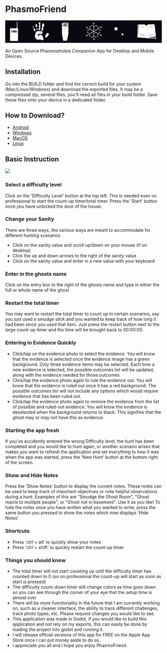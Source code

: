 # PhasmoFriend

![PhasmoFriend Header](Images/Header.png)

An Open Source Phasmophobia Companion App for Desktop and Mobile Devices.

## Installation

Go into the BUILD folder and find the correct build for your system (Mac/Linux/Windows) and download the exported files. It may be a compressed zip, several files, you'll need all files in your build folder. Save these files onto your device in a dedicated folder.

## How to Download?

- [Android](https://play.google.com/store/apps/details?id=org.straingersoftware.phasmofriend)
- [Windows](https://github.com/strainger/PhasmoFriend/raw/1.07/Builds/Desktop/Windows/PhasmoFriend_Windows_V1.07.zip)
- [MacOS](https://github.com/strainger/PhasmoFriend/raw/1.07/Builds/Desktop/MacOS/PhasmoFriend_MacOS_V1.06.dmg)
- [Linux](https://github.com/strainger/PhasmoFriend/raw/1.07/Builds/Desktop/Linux/PhasmoFriend_Linux_V1.07.x86.zip)

## Basic Instruction

![](https://github.com/strainger/PhasmoFriend/blob/main/Images/Github/PhasmoFriend_Example.gif)

### Select a difficulty level

Click on the 'Difficulty Level' button at the top left. This is needed even on professional to start the count-up timer/total timer. Press the 'Start' button once you have unlocked the door of the house.

### Change your Sanity

There are three ways, the various ways are meant to accommodate for different hunting scenarios

- Click on the sanity value and scroll up/down on your mouse (if on desktop)
- Click the up and down arrows to the right of the sanity value
- Click on the sanity value and enter in a new value with your keyboard

### Enter in the ghosts name

Click on the entry box to the right of the ghosts name and type in either the full or whole name of the ghost

### Restart the total timer

You may want to restart the total timer to count up in certain scenarios, say you just used a smudge stick and you wanted to keep track of how long it had been since you used that item. Just press the restart button next to the large count-up timer and the time will be brought back to 00:00:00.

### Entering in Evidence Quickly

- Click/tap on the evidence photo to select the evidence. You will know that the evidence is selected once the evidence image has a green background. Only three evidence items may be selected. Each time a new evidence is selected, the possible outcomes list will be updated, along with the evidence needed for those outcomes.
- Click/tap the evidence photo again to rule the evidence out. You will know that the evidence is ruled out once it has a red background. The possible outcomes list will not include any options which would require evidence that has been ruled out.
- Click/tap the evidence photo again to remove the evidence from the list of possible and ruled-out evidence. You will know the evidence is deselected when the background returns to black. This signifies that the ghost may or may not have this as evidence.

### Starting the app fresh

If you've accidently entered the wrong Difficulty level, the hunt has been completed and you would like to hunt again, or another scenario arises that makes you want to refresh the application and set everything to how it was when the app was started, press the 'New Hunt' button at the bottom right of the screen.

### Show and Hide Notes

Press the 'Show Notes' button to display the current notes. These notes can be used to keep track of important objectives or note helpful observations during a hunt. Examples of this are "Smudge the Ghost Room", "Ghost reacts to multiple people", or "Ghost not in basement". Use it as you like! To hide the notes once you have written what you wanted to write, press the same button you pressed to show the notes which now displays 'Hide Notes'.

### Shortcuts

- Press 'ctrl + alt' to quickly show your notes
- Press 'ctrl + shift' to quickly restart the count-up timer

### Things you should know

- The total timer will not start counting up until the difficulty timer has counted down to 0 (so on professional the count-up will start as soon as start is pressed)
- The difficulty count-down timer will change colors as time goes down so you can see through the corner of your eye that the setup time is almost over
- There will be more functionality in the future that I am currently working on, such as a cleaner interface, the ability to track different challenges, track photo types, etc. Please request changes you would like to see.
- This application was made in Godot, if you would like to build this application and not rely on my exports, this can easily be done by loading the project into godot and running it.
- I will release official versions of this app for FREE on the Apple App Store once I can put money aside to do so.
- I appreciate you all and I hope you enjoy PhasmoFriend.

